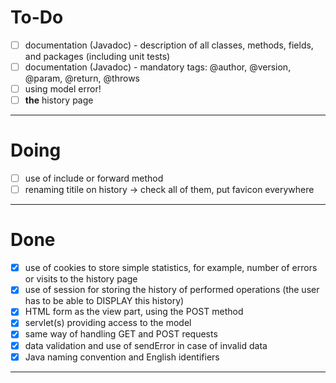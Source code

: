 # To-Do

- [ ] documentation (Javadoc) - description of all classes, methods, fields, and packages (including unit tests)
- [ ] documentation (Javadoc) - mandatory tags: @author, @version, @param, @return, @throws
- [ ] using model error!
- [ ] **the** history page 

---

# Doing

- [ ] use of include or forward method
- [ ] renaming titile on history -> check all of them, put favicon everywhere

---

# Done

- [x] use of cookies to store simple statistics, for example, number of errors or visits to the history page
- [x] use of session for storing the history of performed operations (the user has to be able to DISPLAY this history)
- [x] HTML form as the view part, using the POST method
- [x] servlet(s) providing access to the model
- [x] same way of handling GET and POST requests
- [x] data validation and use of sendError in case of invalid data
- [x] Java naming convention and English identifiers

--- 

